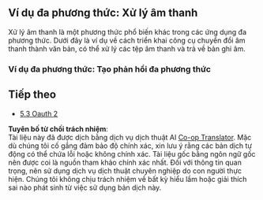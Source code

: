 <!--
CO_OP_TRANSLATOR_METADATA:
{
  "original_hash": "56238122f67d302188668cd1e0371d5c",
  "translation_date": "2025-06-13T00:28:20+00:00",
  "source_file": "05-AdvancedTopics/mcp-multi-modality/README.md",
  "language_code": "vi"
}
-->
## Ví dụ đa phương thức: Xử lý âm thanh

Xử lý âm thanh là một phương thức phổ biến khác trong các ứng dụng đa phương thức. Dưới đây là ví dụ về cách triển khai công cụ chuyển đổi âm thanh thành văn bản, có thể xử lý các tệp âm thanh và trả về bản ghi âm.

### Ví dụ đa phương thức: Tạo phản hồi đa phương thức

## Tiếp theo

- [5.3 Oauth 2](../mcp-oauth2-demo/README.md)

**Tuyên bố từ chối trách nhiệm**:  
Tài liệu này đã được dịch bằng dịch vụ dịch thuật AI [Co-op Translator](https://github.com/Azure/co-op-translator). Mặc dù chúng tôi cố gắng đảm bảo độ chính xác, xin lưu ý rằng các bản dịch tự động có thể chứa lỗi hoặc không chính xác. Tài liệu gốc bằng ngôn ngữ gốc nên được coi là nguồn tham khảo chính xác nhất. Đối với thông tin quan trọng, nên sử dụng dịch vụ dịch thuật chuyên nghiệp do con người thực hiện. Chúng tôi không chịu trách nhiệm về bất kỳ hiểu lầm hoặc giải thích sai nào phát sinh từ việc sử dụng bản dịch này.